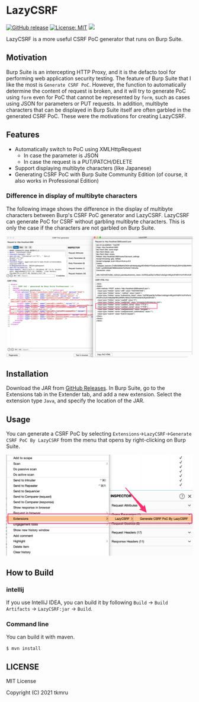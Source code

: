 # LazyCSRF

[![GitHub release](https://img.shields.io/github/v/release/tkmru/lazycsrf.svg)](https://github.com/tkmru/lazycsrf/releases/latest)
[![License: MIT](https://img.shields.io/badge/License-MIT-blue.svg)](https://github.com/tkmru/lazycsrf/blob/main/LICENSE.md)
[![](https://img.shields.io/badge/Black%20Hat%20Arsenal-EUROPE%202021-blue.svg)](https://www.blackhat.com/eu-21/arsenal/schedule/index.html#lazycsrf-a-more-useful-csrf-poc-generator-on-burpsuite-25088)

LazyCSRF is a more useful CSRF PoC generator that runs on Burp Suite.

## Motivation
Burp Suite is an intercepting HTTP Proxy, and it is the defacto tool for performing web application security testing.
The feature of Burp Suite that I like the most is `Generate CSRF PoC`. 
However, the function to automatically determine the content of request is broken, and it will try to generate PoC using `form` even for PoC that cannot be represented by `form`, such as cases using JSON for parameters or PUT requests.
In addition, multibyte characters that can be displayed in Burp Suite itself are often garbled in the generated CSRF PoC.
These were the motivations for creating LazyCSRF.

## Features

- Automatically switch to PoC using XMLHttpRequest
  - In case the parameter is JSON
  - In case the request is a PUT/PATCH/DELETE
- Support displaying multibyte characters (like Japanese)
- Generating CSRF PoC with Burp Suite Community Edition (of course, it also works in Professional Edition)

### Difference in display of multibyte characters

The following image shows the difference in the display of multibyte characters between Burp's CSRF PoC generator and LazyCSRF.
LazyCSRF can generate PoC for CSRF without garbling multibyte characters.
This is only the case if the characters are not garbled on Burp Suite.

![display-japanese](./img/display-japanese.png)

## Installation

Download the JAR from [GitHub Releases](https://github.com/tkmru/lazyCSRF/releases/).
In Burp Suite, go to the Extensions tab in the Extender tab, and add a new extension. 
Select the extension type `Java`, and specify the location of the JAR.

## Usage
You can generate a CSRF PoC by selecting `Extensions`->`LazyCSRF`->`Generate CSRF PoC By LazyCSRF` from the menu that opens by right-clicking on Burp Suite.

![menu](./img/menu.png)

## How to Build
### intellij

If you use IntelliJ IDEA, you can build it by following `Build` -> `Build Artifacts` -> `LazyCSRF:jar` -> `Build`.

### Command line

You can build it with maven.

```
$ mvn install
```

## LICENSE

MIT License

Copyright (C) 2021 tkmru
